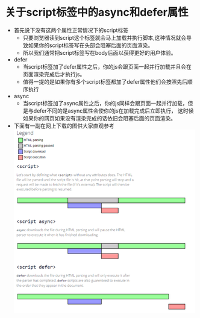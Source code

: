 # 关于script标签中的async和defer属性

* 首先说下没有这两个属性正常情况下的script标签
    * 只要浏览器读到script这个标签就会马上加载并执行脚本,这种情况就会导致如果你的script标签写在头部会阻塞后面的页面渲染。
    * 所以我们通常把script标签写在body后面以获得更好的用户体验。
* defer
    * 当script标签加了defer属性之后，你的js会跟页面一起并行加载并且会在页面渲染完成后才执行js。
    * 值得一提的是如果你有多个script标签都加了defer属性他们会按照先后顺序执行
* async
    * 当script标签加了async属性之后，你的js同样会跟页面一起并行加载，但是与defer不同的是async属性会使你的js在加载完成后立即执行，
    这时候如果你的网页如果没有渲染完成的话依旧会阻塞后面的页面渲染。
* 下面有一副在网上下载的图供大家直观参考
![avatar](../public/image/2019-9-25.png)
